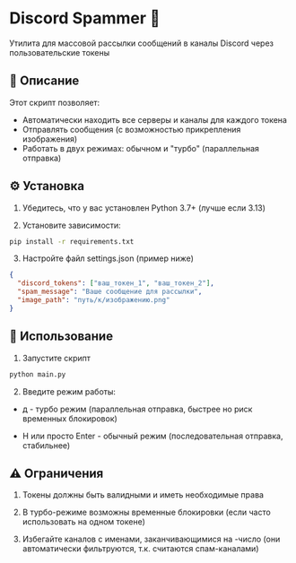 # Discord Spammer 🚀

Утилита для массовой рассылки сообщений в каналы Discord через пользовательские токены

## 📝 Описание

Этот скрипт позволяет:

- Автоматически находить все серверы и каналы для каждого токена
- Отправлять сообщения (с возможностью прикрепления изображения)
- Работать в двух режимах: обычном и "турбо" (параллельная отправка)

## ⚙️ Установка

1. Убедитесь, что у вас установлен Python 3.7+ (лучше если 3.13)

2. Установите зависимости:

```bash
pip install -r requirements.txt
```

3. Настройте файл settings.json (пример ниже)

```json
{
  "discord_tokens": ["ваш_токен_1", "ваш_токен_2"],
  "spam_message": "Ваше сообщение для рассылки",
  "image_path": "путь/к/изображению.png"
}
```

## 🚀 Использование

1. Запустите скрипт

```bash
python main.py
```

2. Введите режим работы:

- д - турбо режим (параллельная отправка, быстрее но риск временных блокировок)

- Н или просто Enter - обычный режим (последовательная отправка, стабильнее)

## ⚠️ Ограничения

1. Токены должны быть валидными и иметь необходимые права

2. В турбо-режиме возможны временные блокировки (если часто использовать на одном токене)

3. Избегайте каналов с именами, заканчивающимися на -число (они автоматически фильтруются, т.к. считаются спам-каналами)
